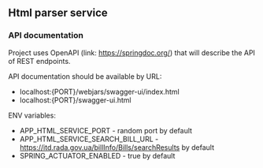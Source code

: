 ## Html parser service

### API documentation

Project uses OpenAPI (link: https://springdoc.org/) that will describe the API
of REST endpoints.

API documentation should be available by URL:

* localhost:{PORT}/webjars/swagger-ui/index.html
* localhost:{PORT}/swagger-ui.html

ENV variables:

* APP_HTML_SERVICE_PORT - random port by default
* APP_HTML_SERVICE_SEARCH_BILL_URL - https://itd.rada.gov.ua/billInfo/Bills/searchResults by default
* SPRING_ACTUATOR_ENABLED - true by default 

